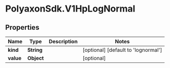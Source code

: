 # PolyaxonSdk.V1HpLogNormal

## Properties

Name | Type | Description | Notes
------------ | ------------- | ------------- | -------------
**kind** | **String** |  | [optional] [default to &#39;lognormal&#39;]
**value** | **Object** |  | [optional] 



